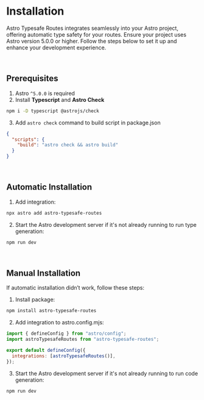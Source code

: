 # Installation

Astro Typesafe Routes integrates seamlessly into your Astro project,
offering automatic type safety for your routes. Ensure your project
uses Astro version 5.0.0 or higher.
Follow the steps below to set it up and enhance your development experience.

<br />

## Prerequisites

1. Astro `^5.0.0` is required
2. Install **Typescript** and **Astro Check**

```bash
npm i -D typescript @astrojs/check
```

3. Add `astro check` command to build script in package.json

```json
{
  "scripts": {
    "build": "astro check && astro build"
  }
}
```

<br />

## Automatic Installation

1. Add integration:

```bash
npx astro add astro-typesafe-routes
```

2. Start the Astro development server if it's not already running to run type generation:

```bash
npm run dev
```

<br />

## Manual Installation

If automatic installation didn’t work, follow these steps:

1. Install package:

```bash
npm install astro-typesafe-routes
```

2. Add integration to astro.config.mjs:

```js
import { defineConfig } from "astro/config";
import astroTypesafeRoutes from "astro-typesafe-routes";

export default defineConfig({
  integrations: [astroTypesafeRoutes()],
});
```

3. Start the Astro development server if it's not already running to run code generation:

```bash
npm run dev
```
